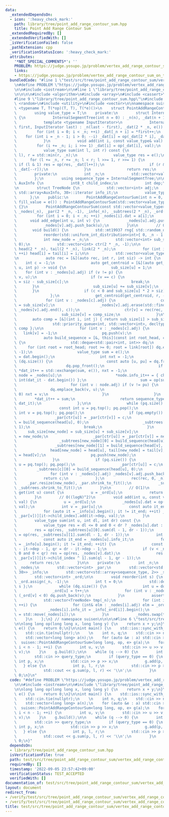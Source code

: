 ```yaml
---
data:
  _extendedDependsOn:
  - icon: ':heavy_check_mark:'
    path: library/tree/point_add_range_contour_sum.hpp
    title: Point Add Range Contour Sum
  _extendedRequiredBy: []
  _extendedVerifiedWith: []
  _isVerificationFailed: false
  _pathExtension: cpp
  _verificationStatusIcon: ':heavy_check_mark:'
  attributes:
    '*NOT_SPECIAL_COMMENTS*': ''
    PROBLEM: https://judge.yosupo.jp/problem/vertex_add_range_contour_sum_on_tree
    links:
    - https://judge.yosupo.jp/problem/vertex_add_range_contour_sum_on_tree
  bundledCode: "#line 1 \"test/src/tree/point_add_range_contour_sum/vertex_add_range_contour_sum_on_tree.test.cpp\"\
    \n#define PROBLEM \"https://judge.yosupo.jp/problem/vertex_add_range_contour_sum_on_tree\"\
    \n\n#include <iostream>\n\n#line 1 \"library/tree/point_add_range_contour_sum.hpp\"\
    \n\n\n\n#include <algorithm>\n#include <array>\n#include <cassert>\n#include <deque>\n\
    #line 9 \"library/tree/point_add_range_contour_sum.hpp\"\n#include <queue>\n#include\
    \ <random>\n#include <utility>\n#include <vector>\n\nnamespace suisen {\n    template\
    \ <typename T, T(*op)(T, T), T(*e)()>\n    struct PointAddRangeContourSum {\n\
    \        using value_type = T;\n    private:\n        struct InternalSegmentTree\
    \ {\n            InternalSegmentTree(int n = 0) : _n(n), _dat(n + 1, e()) {}\n\
    \            template <typename InputIterator>\n            InternalSegmentTree(InputIterator\
    \ first, InputIterator last) : _n(last - first), _dat(2 * _n, e()) {\n       \
    \         for (int i = 0; i < _n; ++i) _dat[_n + i] = *first++;\n            \
    \    for (int i = _n - 1; i > 0; --i) _dat[i] = op(_dat[2 * i], _dat[2 * i + 1]);\n\
    \            }\n            void add(int i, const value_type& val) {\n       \
    \         for (i += _n; i; i >>= 1) _dat[i] = op(_dat[i], val);\n            }\n\
    \            value_type sum(int l, int r) const {\n                l = std::max(0,\
    \ l), r = std::min(r, _n);\n                value_type res = e();\n          \
    \      for (l += _n, r += _n; l < r; l >>= 1, r >>= 1) {\n                   \
    \ if (l & 1) res = op(res, _dat[l++]);\n                    if (r & 1) res = op(res,\
    \ _dat[--r]);\n                }\n                return res;\n            }\n\
    \        private:\n            int _n;\n            std::vector<value_type> _dat;\n\
    \        };\n        using sequence_type = InternalSegmentTree;\n\n        struct\
    \ AuxInfo {\n            int8_t child_index;\n            int dep;\n        };\n\
    \n        struct TreeNode {\n            std::vector<int> adj;\n            typename\
    \ std::array<AuxInfo, 30>::iterator info_it;\n            value_type dat;\n  \
    \      };\n    public:\n        PointAddRangeContourSum(int n = 0, const value_type&\
    \ fill_value = e()) : PointAddRangeContourSum(std::vector<value_type>(n, fill_value))\
    \ {}\n        PointAddRangeContourSum(const std::vector<value_type>& a) : _n(a.size()),\
    \ _nodes(_n), _par(2 * _n, -1), _info(_n), _subtrees(2 * _n), _ord(_n) {\n   \
    \         for (int i = 0; i < _n; ++i) _nodes[i].dat = a[i];\n        }\n\n  \
    \      void add_edge(int u, int v) {\n            _nodes[u].adj.push_back(v);\n\
    \            _nodes[v].adj.push_back(u);\n        }\n\n        // O(NlogN)\n \
    \       void build() {\n            std::mt19937 rng{ std::random_device{}() };\n\
    \            reorder(std::uniform_int_distribution<int>{ 0, _n - 1 }(rng));\n\n\
    \            int new_node = _n;\n            std::vector<int> sub_size(2 * _n,\
    \ 0);\n            std::vector<int> ctr(2 * _n, -1);\n\n            std::vector<int>\
    \ head(2 * _n), tail(2 * _n), link(2 * _n);\n            for (int i = 0; i < _n;\
    \ ++i) head[i] = tail[i] = i;\n\n            std::vector<value_type> dat(_n);\n\
    \n            auto rec = [&](auto rec, int r, int siz) -> int {\n            \
    \    int c = -1;\n                auto get_centroid = [&](auto get_centroid, int\
    \ u, int p) -> void {\n                    sub_size[u] = 1;\n                \
    \    for (int v : _nodes[u].adj) if (v != p) {\n                        get_centroid(get_centroid,\
    \ v, u);\n                        if (v == c) {\n                            sub_size[u]\
    \ = siz - sub_size[c];\n                            break;\n                 \
    \       }\n                        sub_size[u] += sub_size[v];\n             \
    \       }\n                    if (c < 0 and sub_size[u] * 2 > siz) c = u;\n \
    \               };\n                get_centroid(get_centroid, r, -1);\n\n   \
    \             for (int v : _nodes[c].adj) {\n                    const int comp_size\
    \ = sub_size[v];\n                    _nodes[v].adj.erase(std::find(_nodes[v].adj.begin(),\
    \ _nodes[v].adj.end(), c));\n                    ctr[v] = rec(rec, v, comp_size);\n\
    \                    sub_size[v] = comp_size;\n                }\n\n         \
    \       auto comp = [&](int i, int j) { return sub_size[i] > sub_size[j]; };\n\
    \                std::priority_queue<int, std::vector<int>, decltype(comp)> pq{\
    \ comp };\n\n                for (int v : _nodes[c].adj) {\n                 \
    \   link[v] = -1;\n                    pq.push(v);\n                }\n\n    \
    \            auto build_sequence = [&, this](const int root_head, const bool child_index)\
    \ {\n                    std::deque<std::pair<int, int>> dq;\n               \
    \     for (int root = root_head; root >= 0; root = link[root]) dq.emplace_back(root,\
    \ -1);\n                    value_type sum = e();\n                    auto dat_it\
    \ = dat.begin();\n                    int nxt = -1;\n                    while\
    \ (dq.size()) {\n                        const auto [u, pu] = dq.front();\n  \
    \                      dq.pop_front();\n                        if (u == nxt)\
    \ *dat_it++ = std::exchange(sum, e()), nxt = -1;\n                        auto&\
    \ node = _nodes[u];\n                        *node.info_it++ = { child_index,\
    \ int(dat_it - dat.begin()) };\n                        sum = op(sum, node.dat);\n\
    \                        for (int v : node.adj) if (v != pu) {\n             \
    \               dq.emplace_back(v, u);\n                            if (nxt <\
    \ 0) nxt = v;\n                        }\n                    }\n            \
    \        *dat_it++ = sum;\n                    return sequence_type(dat.begin(),\
    \ dat_it);\n                };\n\n                while (pq.size() >= 2) {\n \
    \                   const int u = pq.top(); pq.pop();\n                    const\
    \ int v = pq.top(); pq.pop();\n                    if (pq.empty()) {\n       \
    \                 _par[ctr[u]] = _par[ctr[v]] = c;\n                        _subtrees[c][0]\
    \ = build_sequence(head[u], 0);\n                        _subtrees[c][1] = build_sequence(head[v],\
    \ 1);\n                        break;\n                    }\n               \
    \     sub_size[new_node] = sub_size[u] + sub_size[v];\n                    ctr[new_node]\
    \ = new_node;\n                    _par[ctr[u]] = _par[ctr[v]] = new_node;\n \
    \                   _subtrees[new_node][0] = build_sequence(head[u], 0);\n   \
    \                 _subtrees[new_node][1] = build_sequence(head[v], 1);\n     \
    \               head[new_node] = head[u], tail[new_node] = tail[v], link[tail[u]]\
    \ = head[v];\n                    pq.push(new_node);\n                    ++new_node;\n\
    \                }\n                if (pq.size()) {\n                    int\
    \ u = pq.top(); pq.pop();\n                    _par[ctr[u]] = c;\n           \
    \         _subtrees[c][0] = build_sequence(head[u], 0);\n                }\n \
    \               for (int v : _nodes[c].adj) _nodes[v].adj.push_back(c);\n    \
    \            return c;\n            };\n            rec(rec, 0, _n);\n       \
    \     _par.resize(new_node), _par.shrink_to_fit();\n            _subtrees.resize(new_node),\
    \ _subtrees.shrink_to_fit();\n        }\n\n        // O(1)\n        value_type\
    \ get(int u) const {\n            u = _ord[u];\n            return _nodes[u].dat;\n\
    \        }\n        // O((logN)^2)\n        void add(int u, const value_type&\
    \ val) {\n            u = _ord[u];\n            _nodes[u].dat = op(_nodes[u].dat,\
    \ val);\n            int v = _par[u];\n            const auto it_end = _nodes[u].info_it;\n\
    \            for (auto it = _info[u].begin(); it != it_end; ++it) _subtrees[std::exchange(v,\
    \ _par[v])][it->child_index].add(it->dep, val);\n        }\n        // O((logN)^2)\n\
    \        value_type sum(int u, int dl, int dr) const {\n            u = _ord[u];\n\
    \            value_type res = dl <= 0 and 0 < dr ? _nodes[u].dat : e();\n    \
    \        res = op(res, _subtrees[u][0].sum(dl - 1, dr - 1));\n            res\
    \ = op(res, _subtrees[u][1].sum(dl - 1, dr - 1));\n            int v = _par[u];\n\
    \            const auto it_end = _nodes[u].info_it;\n            for (auto it\
    \ = _info[u].begin(); it != it_end; ++it) {\n                const int ql = dl\
    \ - it->dep - 1, qr = dr - it->dep - 1;\n                if (v < _n and ql <=\
    \ 0 and 0 < qr) res = op(res, _nodes[v].dat);\n                res = op(res, _subtrees[std::exchange(v,\
    \ _par[v])][it->child_index ^ 1].sum(ql - 1, qr - 1));\n            }\n      \
    \      return res;\n        }\n\n    private:\n        int _n;\n        std::vector<TreeNode>\
    \ _nodes;\n        std::vector<int> _par;\n        std::vector<std::array<AuxInfo,\
    \ 30>> _info;\n        std::vector<std::array<sequence_type, 2>> _subtrees;\n\n\
    \        std::vector<int> _ord;\n\n        void reorder(int s) {\n           \
    \ _ord.assign(_n, -1);\n            int t = 0;\n            std::deque<int> dq{\
    \ s };\n            while (dq.size()) {\n                int u = dq.front(); dq.pop_front();\n\
    \                _ord[u] = t++;\n                for (int v : _nodes[u].adj) if\
    \ (_ord[v] < 0) dq.push_back(v);\n            }\n            assert(t == _n);\n\
    \            std::vector<TreeNode> tmp(_n);\n            for (int i = 0; i < _n;\
    \ ++i) {\n                for (int& elm : _nodes[i].adj) elm = _ord[elm];\n  \
    \              _nodes[i].info_it = _info[_ord[i]].begin();\n                tmp[_ord[i]]\
    \ = std::move(_nodes[i]);\n            }\n            _nodes.swap(tmp);\n    \
    \    }\n    };\n} // namespace suisen\n\n\n\n#line 6 \"test/src/tree/point_add_range_contour_sum/vertex_add_range_contour_sum_on_tree.test.cpp\"\
    \n\nlong long op(long long x, long long y) {\n    return x + y;\n}\nlong long\
    \ e() {\n    return 0;\n}\n\nint main() {\n    std::ios::sync_with_stdio(false);\n\
    \    std::cin.tie(nullptr);\n    \n    int n, q;\n    std::cin >> n >> q;\n\n\
    \    std::vector<long long> a(n);\n    for (auto &e : a) std::cin >> e;\n\n  \
    \  suisen::PointAddRangeContourSum<long long, op, e> g(a);\n    for (int i = 0;\
    \ i < n - 1; ++i) {\n        int u, v;\n        std::cin >> u >> v;\n        g.add_edge(u,\
    \ v);\n    }\n    g.build();\n\n    while (q --> 0) {\n        int query_type;\n\
    \        std::cin >> query_type;\n        if (query_type == 0) {\n           \
    \ int p, x;\n            std::cin >> p >> x;\n            g.add(p, x);\n     \
    \   } else {\n            int p, l, r;\n            std::cin >> p >> l >> r;\n\
    \            std::cout << g.sum(p, l, r) << '\\n';\n        }\n    }\n\n    return\
    \ 0;\n}\n"
  code: "#define PROBLEM \"https://judge.yosupo.jp/problem/vertex_add_range_contour_sum_on_tree\"\
    \n\n#include <iostream>\n\n#include \"library/tree/point_add_range_contour_sum.hpp\"\
    \n\nlong long op(long long x, long long y) {\n    return x + y;\n}\nlong long\
    \ e() {\n    return 0;\n}\n\nint main() {\n    std::ios::sync_with_stdio(false);\n\
    \    std::cin.tie(nullptr);\n    \n    int n, q;\n    std::cin >> n >> q;\n\n\
    \    std::vector<long long> a(n);\n    for (auto &e : a) std::cin >> e;\n\n  \
    \  suisen::PointAddRangeContourSum<long long, op, e> g(a);\n    for (int i = 0;\
    \ i < n - 1; ++i) {\n        int u, v;\n        std::cin >> u >> v;\n        g.add_edge(u,\
    \ v);\n    }\n    g.build();\n\n    while (q --> 0) {\n        int query_type;\n\
    \        std::cin >> query_type;\n        if (query_type == 0) {\n           \
    \ int p, x;\n            std::cin >> p >> x;\n            g.add(p, x);\n     \
    \   } else {\n            int p, l, r;\n            std::cin >> p >> l >> r;\n\
    \            std::cout << g.sum(p, l, r) << '\\n';\n        }\n    }\n\n    return\
    \ 0;\n}"
  dependsOn:
  - library/tree/point_add_range_contour_sum.hpp
  isVerificationFile: true
  path: test/src/tree/point_add_range_contour_sum/vertex_add_range_contour_sum_on_tree.test.cpp
  requiredBy: []
  timestamp: '2022-09-05 23:57:42+09:00'
  verificationStatus: TEST_ACCEPTED
  verifiedWith: []
documentation_of: test/src/tree/point_add_range_contour_sum/vertex_add_range_contour_sum_on_tree.test.cpp
layout: document
redirect_from:
- /verify/test/src/tree/point_add_range_contour_sum/vertex_add_range_contour_sum_on_tree.test.cpp
- /verify/test/src/tree/point_add_range_contour_sum/vertex_add_range_contour_sum_on_tree.test.cpp.html
title: test/src/tree/point_add_range_contour_sum/vertex_add_range_contour_sum_on_tree.test.cpp
---
```

